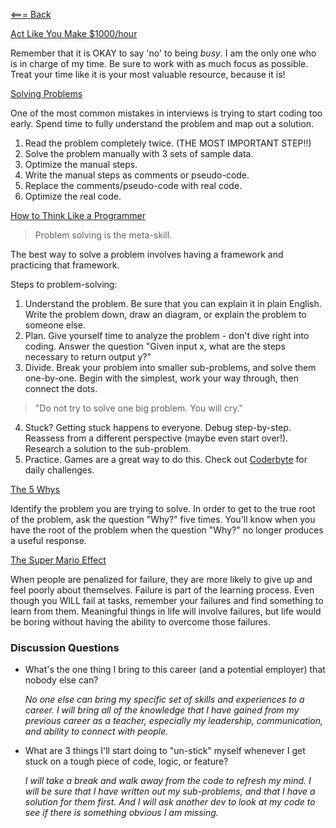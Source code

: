 [<=== Back](/README.md)

[Act Like You Make $1000/hour](https://anthony-moore.medium.com/pretend-your-time-is-worth-1-000-hour-and-youll-become-100x-more-productive-6ab2302b8e8c)

Remember that it is OKAY to say 'no' to being *busy*. I am the only one who is in charge of my time. Be sure to work with as much focus as possible. Treat your time like it is your most valuable resource, because it is!

[Solving Problems](https://simpleprogrammer.com/solving-problems-breaking-it-down/)

One of the most common mistakes in interviews is trying to start coding too early. Spend time to fully understand the problem and map out a solution.

1. Read the problem completely twice. (THE MOST IMPORTANT STEP!!)
2. Solve the problem manually with 3 sets of sample data.
3. Optimize the manual steps.
4. Write the manual steps as comments or pseudo-code.
5. Replace the comments/pseudo-code with real code.
6. Optimize the real code.

[How to Think Like a Programmer](https://www.freecodecamp.org/news/how-to-think-like-a-programmer-lessons-in-problem-solving-d1d8bf1de7d2)

> Problem solving is the meta-skill.

The best way to solve a problem involves having a framework and practicing that framework. 

Steps to problem-solving:
1. Understand the problem. Be sure that you can explain it in plain English. Write the problem down, draw an diagram, or explain the problem to someone else.
2. Plan. Give yourself time to analyze the problem - don't dive right into coding. Answer the question "Given input x, what are the steps necessary to return output y?"
3. Divide. Break your problem into smaller sub-problems, and solve them one-by-one. Begin with the simplest, work your way through, then connect the dots.
  > "Do not try to solve one big problem. You will cry."
4. Stuck? Getting stuck happens to everyone. Debug step-by-step. Reassess from a different perspective (maybe even start over!). Research a solution to the sub-problem.
5. Practice. Games are a great way to do this. Check out [Coderbyte](https://coderbyte.com/) for daily challenges.

[The 5 Whys](https://www.mindtools.com/pages/article/newTMC_5W.htm)

Identify the problem you are trying to solve. In order to get to the true root of the problem, ask the question "Why?" five times. You'll know when you have the root of the problem when the question "Why?" no longer produces a useful response.

[The Super Mario Effect](https://www.youtube.com/watch?v=9vJRopau0g0)

When people are penalized for failure, they are more likely to give up and feel poorly about themselves. Failure is part of the learning process. Even though you WILL fail at tasks, remember your failures and find something to learn from them. Meaningful things in life will involve failures, but life would be boring without having the ability to overcome those failures.


### Discussion Questions

- What's the one thing I bring to this career (and a potential employer) that nobody else can?

  *No one else can bring my specific set of skills and experiences to a career. I will bring all of the knowledge that I have gained from my previous career as a teacher, especially my leadership, communication, and ability to connect with people.*

- What are 3 things I'll start doing to "un-stick" myself whenever I get stuck on a tough piece of code, logic, or feature?

  *I will take a break and walk away from the code to refresh my mind. I will be sure that I have written out my sub-problems, and that I have a solution for them first. And I will ask another dev to look at my code to see if there is something obvious I am missing.*